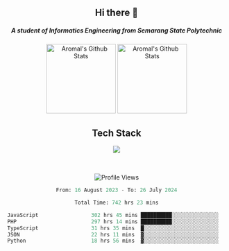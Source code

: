 <div align="center">
  <h2>Hi there 👋</h2>

  <h5>A student of Informatics Engineering from Semarang State Polytechnic</h5>

  <img
    height="160"
    alt="Aromal's Github Stats"
    src="https://github-readme-stats.vercel.app/api?username=dafariski77&show_icons=true&theme=tokyonight&count_private=true"
  />
  <img
    alt="Aromal's Github Stats"
    height="160"
    src="https://github-readme-stats.vercel.app/api/top-langs/?username=dafariski77&layout=compact&theme=tokyonight"
  />

  <h2>Tech Stack</h2>
  <a href="https://skillicons.dev">
    <img src="https://skillicons.dev/icons?i=ts,express,nextjs,laravel,fastapi,postgres,mysql,mongodb,redis,planetscale,prisma,docker,git,jest,kafka,gcp,tailwind,mui&perline=14" />
  </a>

  <br /><br />
  <img src="https://komarev.com/ghpvc/?username=dafariski77&abbreviated=true" alt="Profile Views">
    
  <!--START_SECTION:waka-->

```python
From: 16 August 2023 - To: 26 July 2024

Total Time: 742 hrs 23 mins

JavaScript                 302 hrs 45 mins ██████████░░░░░░░░░░░░░░░   40.10 %
PHP                        297 hrs 14 mins ██████████░░░░░░░░░░░░░░░   39.37 %
TypeScript                 31 hrs 35 mins  █░░░░░░░░░░░░░░░░░░░░░░░░   04.18 %
JSON                       22 hrs 11 mins  ▓░░░░░░░░░░░░░░░░░░░░░░░░   02.94 %
Python                     18 hrs 56 mins  ▓░░░░░░░░░░░░░░░░░░░░░░░░   02.51 %
```

<!--END_SECTION:waka-->
</div>
